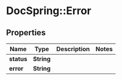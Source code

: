 # DocSpring::Error

## Properties
Name | Type | Description | Notes
------------ | ------------- | ------------- | -------------
**status** | **String** |  | 
**error** | **String** |  | 


